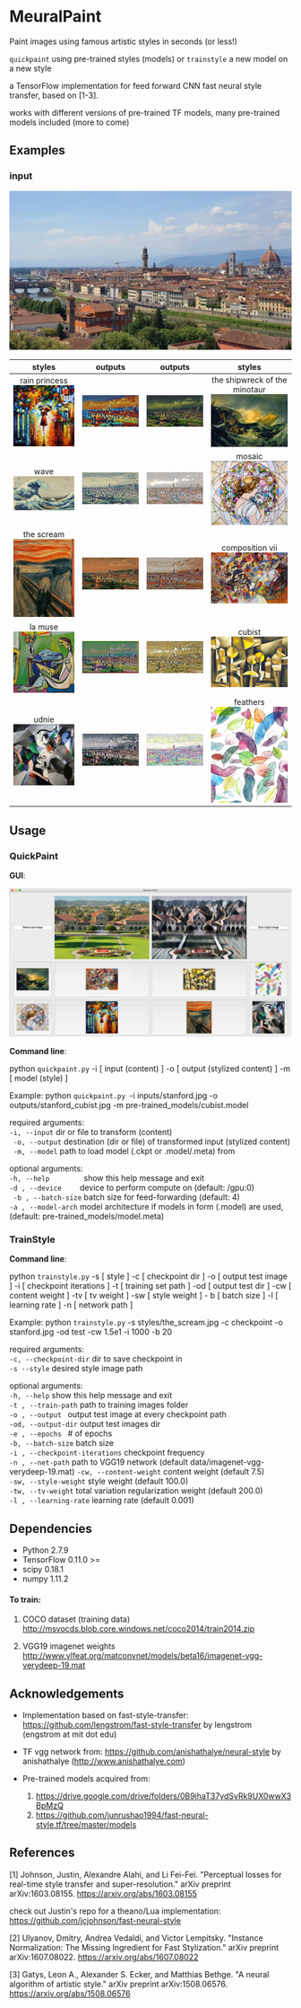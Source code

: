 # MeuralPaint
Paint images using famous artistic styles in seconds (or less!) 

`quickpaint` using pre-trained styles (models) or `trainstyle` a new model on a new style

a TensorFlow implementation for feed forward CNN fast neural style transfer, based on  [1-3].  

works with different versions of pre-trained TF models, many pre-trained models included (more to come)

## Examples 

### input 

![alt text](inputs/florence.jpg) 

| styles | outputs | outputs | styles  |
|:-----:|:-------:|:-----:|:-------:|
|  rain princess ![alt text]( styles/rain_princess.jpg) | ![alt text]( outputs/florence_rain_princess.jpg) | ![alt text]( outputs/florence_wreck.jpg) | the shipwreck of the minotaur ![alt text]( styles/wreck.jpg) |
|  wave ![alt text]( styles/wave.jpg) | ![alt text]( outputs/florence_wave.jpg) | ![alt text]( outputs/florence_mosaic.jpg) | mosaic ![alt text]( styles/mosaic.jpg) |
|  the scream ![alt text]( styles/scream.jpg) | ![alt text]( outputs/florence_scream.jpg) | ![alt text]( outputs/florence_composition_vii.jpg) | composition vii ![alt text]( styles/composition_vii.jpg) |
|  la muse ![alt text]( styles/la_muse.jpg) | ![alt text]( outputs/florence_la_muse.jpg) | ![alt text]( outputs/florence_cubist.jpg) | cubist ![alt text]( styles/cubist.jpg) |
|  udnie ![alt text]( styles/udnie.jpg) | ![alt text]( outputs/florence_udnie.jpg) | ![alt text]( outputs/florence_feathers.jpg) | feathers ![alt text]( styles/feathers.jpg) |

## Usage

### QuickPaint

**GUI**:

![alt text](gui.png) 

**Command line**:

python `quickpaint.py` -i [ input (content) ] -o [ output (stylized content) ] -m [ model (style) ] 

Example: python `quickpaint.py `-i inputs/stanford.jpg -o outputs/stanford_cubist.jpg -m pre-trained_models/cubist.model

required arguments:  
 ` -i, --input ` dir or file to transform (content)  
 ` -o, --output` destination (dir or file) of transformed input (stylized content)  
`  -m, --model ` path to load model (.ckpt or .model/.meta) from

optional arguments:  
  `-h, --help        `    show this help message and exit   
 ` -d , --device     `    device to perform compute on (default: /gpu:0)   
`  -b , --batch-size `    batch size for feed-forwarding (default: 4)   
 ` -a , --model-arch `    model architecture if models in form (.model) are used, (default: pre-trained_models/model.meta)

### TrainStyle

**Command line**:

python `trainstyle.py` -s [ style ] -c [ checkpoint dir ]  -o [ output test image ] -i [ checkpoint iterations ] -t [ training set path ]
-od [ output test dir ]  -cw [ content weight ] -tv [ tv weight ] -sw [ style weight ] - b [ batch size ] -l [ learning rate ] -n [ network path ]

Example: python `trainstyle.py` -s styles/the_scream.jpg -c checkpoint -o stanford.jpg 
-od test -cw 1.5e1 -i 1000 -b 20

required arguments:     
` -c, --checkpoint-dir ` dir to save checkpoint in      
`-s --style`               desired style image path  

optional arguments:     
`-h, --help`            show this help message and exit     
`-t , --train-path`     path to training images folder      
`-o , --output `        output test image at every checkpoint path      
`-od, --output-dir`     output test images dir      
`-e , --epochs `        # of epochs     
`-b, --batch-size`      batch size      
`-i , --checkpoint-iterations` checkpoint frequency     
`-n , --net-path`       path to VGG19 network (default data/imagenet-vgg-verydeep-19.mat)
`-cw, --content-weight` content weight (default 7.5)        
`-sw, --style-weight`   style weight (default 100.0)        
`-tw, --tv-weight`      total variation regularization weight (default 200.0)       
`-l , --learning-rate`  learning rate (default 0.001)       

## Dependencies

- Python 2.7.9
- TensorFlow 0.11.0 >=
- scipy 0.18.1  
- numpy 1.11.2

#### To train:

 1) COCO dataset (training data)
 http://msvocds.blob.core.windows.net/coco2014/train2014.zip
 
 2) VGG19 imagenet weights 
 http://www.vlfeat.org/matconvnet/models/beta16/imagenet-vgg-verydeep-19.mat

## Acknowledgements 

- Implementation based on fast-style-transfer: https://github.com/lengstrom/fast-style-transfer
by lengstrom (engstrom at mit dot edu)

- TF vgg network from: https://github.com/anishathalye/neural-style by anishathalye (http://www.anishathalye.com)

- Pre-trained models acquired from: 
    1) https://drive.google.com/drive/folders/0B9jhaT37ydSyRk9UX0wwX3BpMzQ
    2) https://github.com/junrushao1994/fast-neural-style.tf/tree/master/models   

## References

[1] Johnson, Justin, Alexandre Alahi, and Li Fei-Fei. "Perceptual losses for real-time style transfer and super-resolution." arXiv preprint arXiv:1603.08155.
https://arxiv.org/abs/1603.08155

check out Justin's repo for a theano/Lua implementation: https://github.com/jcjohnson/fast-neural-style

[2] Ulyanov, Dmitry, Andrea Vedaldi, and Victor Lempitsky. "Instance Normalization: The Missing Ingredient for Fast Stylization." arXiv preprint arXiv:1607.08022.
https://arxiv.org/abs/1607.08022

[3] Gatys, Leon A., Alexander S. Ecker, and Matthias Bethge. "A neural algorithm of artistic style." arXiv preprint arXiv:1508.06576.
https://arxiv.org/abs/1508.06576 
